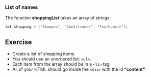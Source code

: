 ### List of names

The function **shoppingList** takes an array of strings:

```js
let shopping = ["Shampoo", "Conditioner", "Toothpaste"];
```

## Exercise

* Create a list of shopping items.
* You should use an unordered list: `<ul>`.
* Each item from the array should be in a `<li>` tag.
* All of your HTML should go inside the `<div>` with the id **"content"**.


